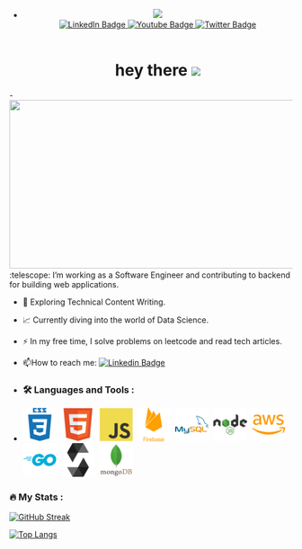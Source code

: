 - <div id="header" align="center">
  <img src="https://media.giphy.com/media/M9gbBd9nbDrOTu1Mqx/giphy.gif" width="100"/>
  <div id="badges">
  <a href="https://www.linkedin.com/in/mubarak-abdullateef-b8669b244/">
    <img src="https://img.shields.io/badge/LinkedIn-blue?style=for-the-badge&logo=linkedin&logoColor=white" alt="LinkedIn Badge"/>
  </a>
  <a href="your-youtube-URL">
    <img src="https://img.shields.io/badge/YouTube-red?style=for-the-badge&logo=youtube&logoColor=white" alt="Youtube Badge"/>
  </a>
  <a href="https://twitter.com/tech_lateef">
    <img src="https://img.shields.io/badge/Twitter-blue?style=for-the-badge&logo=twitter&logoColor=white" alt="Twitter Badge"/>
  </a></div>
  <img src="https://komarev.com/ghpvc/?username=techlateef&style=flat-square&color=blue" alt=""/>
  <h1>
  hey there
  <img src="https://media.giphy.com/media/hvRJCLFzcasrR4ia7z/giphy.gif" width="30px"/>
</h1>
</div>
 -<div align="center">
  <img src="https://media.giphy.com/media/dWesBcTLavkZuG35MI/giphy.gif" width="600" height="300"/>
</div>
:telescope: I’m working as a Software Engineer and contributing to  backend for building web applications.

- :seedling: Exploring Technical Content Writing.
- :chart_with_upwards_trend: Currently diving into the world of Data Science.
- :zap: In my free time, I solve problems on leetcode and read tech articles.

- :mailbox:How to reach me: [![Linkedin Badge](https://img.shields.io/badge/-Linkedin-blue?style=flat&logo=Linkedin&logoColor=white)](https://www.linkedin.com/in/mubarak-abdullateef-b8669b244/)
- ### :hammer_and_wrench: Languages and Tools :
- <div>
  <img src="https://github.com/devicons/devicon/blob/master/icons/css3/css3-plain-wordmark.svg"  title="CSS3" alt="CSS" width="60" height="60"/>&nbsp;
  <img src="https://github.com/devicons/devicon/blob/master/icons/html5/html5-original.svg" title="HTML5" alt="HTML" width="60" height="60"/>&nbsp;
  <img src="https://github.com/devicons/devicon/blob/master/icons/javascript/javascript-original.svg" title="JavaScript" alt="JavaScript" width="60" height="60"/>&nbsp;
  <img src="https://github.com/devicons/devicon/blob/master/icons/firebase/firebase-plain-wordmark.svg" title="Firebase" alt="Firebase" width="60" height="60"/>&nbsp;
  <img src="https://github.com/devicons/devicon/blob/master/icons/mysql/mysql-original-wordmark.svg" title="MySQL"  alt="MySQL" width="60" height="60"/>&nbsp;
  <img src="https://github.com/devicons/devicon/blob/master/icons/nodejs/nodejs-original-wordmark.svg" title="NodeJS" alt="NodeJS" width="60" height="60"/>&nbsp;
  <img src="https://github.com/devicons/devicon/blob/master/icons/amazonwebservices/amazonwebservices-plain-wordmark.svg" title="AWS" alt="AWS" width="60" height="60"/>&nbsp;
    <img src="https://github.com/devicons/devicon/blob/master/icons/go/go-original-wordmark.svg" title="GO" alt="GO" width="60" height="60"/>&nbsp;
      <img src="https://github.com/devicons/devicon/blob/master/icons/solidity/solidity-original.svg" title="SOLIDITY" alt="SOLIDITY" width="60" height="60"/>&nbsp;
    <img src="https://github.com/devicons/devicon/blob/master/icons/mongodb/mongodb-original-wordmark.svg" title="GO" alt="GO" width="60" height="60"/>&nbsp;
</div>

### :fire: My Stats :
[![GitHub Streak](https://github-readme-streak-stats.herokuapp.com?user=techlateef)](https://git.io/streak-stats)

[![Top Langs](https://github-readme-stats.vercel.app/api/top-langs/?username=techlateef&layout=compact&theme=vision-friendly-dark)](https://github.com/anuraghazra/github-readme-stats)

<!---
TechLateef/TechLateef is a ✨ special ✨ repository because its `README.md` (this file) appears on your GitHub profile.
You can click the Preview link to take a look at your changes.
--->
